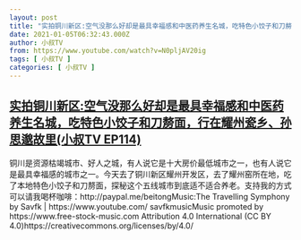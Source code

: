 ```yaml
---
layout: post
title: "实拍铜川新区:空气没那么好却是最具幸福感和中医药养生名城，吃特色小饺子和刀剺面，行在耀州瓷乡、孙思邈故里(小叔TV EP114)"
date: 2021-01-05T06:32:43.000Z
author: 小叔TV
from: https://www.youtube.com/watch?v=N0pljAV20ig
tags: [ 小叔TV ]
categories: [ 小叔TV ]
---
```

<!--1609828363000-->
[实拍铜川新区:空气没那么好却是最具幸福感和中医药养生名城，吃特色小饺子和刀剺面，行在耀州瓷乡、孙思邈故里(小叔TV EP114)](https://www.youtube.com/watch?v=N0pljAV20ig)
------

<div>
铜川是资源枯竭城市、好人之城，有人说它是十大房价最低城市之一，也有人说它是最具幸福感的城市之一。今天去了铜川新区耀州开发区，去了耀州窑所在地，吃了本地特色小饺子和刀剺面，探秘这个五线城市到底适不适合养老。支持我的方式可以请我喝杯咖啡：http://paypal.me/beitongMusic:The Travelling Symphony by Savfk | https://www.youtube.com/ savfkmusicMusic promoted by https://www.free-stock-music.com Attribution 4.0 International (CC BY 4.0)https://creativecommons.org/licenses/by/4.0/
</div>
